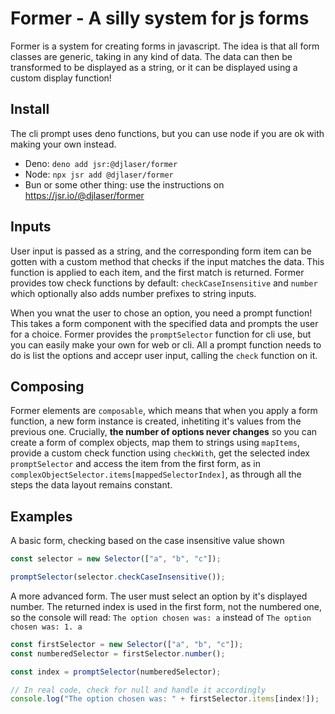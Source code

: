 # Former - A silly system for js forms

Former is a system for creating forms in javascript. The idea is that all form
classes are generic, taking in any kind of data. The data can then be
transformed to be displayed as a string, or it can be displayed using a custom
display function!

## Install

The cli prompt uses deno functions, but you can use node if you are ok with
making your own instead.

- Deno: `deno add jsr:@djlaser/former`
- Node: `npx jsr add @djlaser/former`
- Bun or some other thing: use the instructions on
  https://jsr.io/@djlaser/former

## Inputs

User input is passed as a string, and the corresponding form item can be gotten
with a custom method that checks if the input matches the data. This function is
applied to each item, and the first match is returned. Former provides tow check
functions by default: `checkCaseInsensitive` and `number` which optionally also
adds number prefixes to string inputs.

When you wnat the user to chose an option, you need a prompt function! This
takes a form component with the specified data and prompts the user for a
choice. Former provides the `promptSelector` function for cli use, but you can
easily make your own for web or cli. All a prompt function needs to do is list
the options and accepr user input, calling the `check` function on it.

## Composing

Former elements are `composable`, which means that when you apply a form
function, a new form instance is created, inhetiting it's values from the
previous one. Crucially, **the number of options never changes** so you can
create a form of complex objects, map them to strings using `mapItems`, provide
a custom check function using `checkWith`, get the selected index
`promptSelector` and access the item from the first form, as in
`complexObjectSelector.items[mappedSelectorIndex]`, as through all the steps the
data layout remains constant.

## Examples

A basic form, checking based on the case insensitive value shown

```typescript
const selector = new Selector(["a", "b", "c"]);

promptSelector(selector.checkCaseInsensitive());
```

A more advanced form. The user must select an option by it's displayed number.
The returned index is used in the first form, not the numbered one, so the
console will read: `The option chosen was: a` instead of
`The option chosen was: 1. a`

```typescript
const firstSelector = new Selector(["a", "b", "c"]);
const numberedSelector = firstSelector.number();

const index = promptSelector(numberedSelector);

// In real code, check for null and handle it accordingly
console.log("The option chosen was: " + firstSelector.items[index!]);
```
